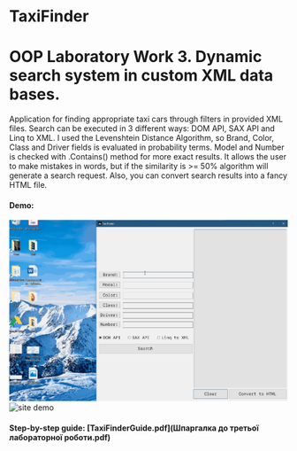 # TaxiFinder
# OOP Laboratory Work 3. Dynamic search system in custom XML data bases.

Application for finding appropriate taxi cars through filters in provided XML files.
Search can be executed in 3 different ways: DOM API, SAX API and Linq to XML.
I used the Levenshtein Distance Algorithm, so Brand, Color, Class and Driver fields is evaluated in probability terms. Model and Number is checked with .Contains() method for more exact results.
It allows the user to make mistakes in words, but if the similarity is >= 50% algorithm will generate a search request.
Also, you can convert search results into a fancy HTML file.

#### Demo:
![.gif demo](/TaxiDemo.gif)
![site demo](https://i.ibb.co/Q9MmqB1/Taxi-Demo-Site.png)

#### Step-by-step guide: [TaxiFinderGuide.pdf](Шпаргалка до третьої лабораторної роботи.pdf)